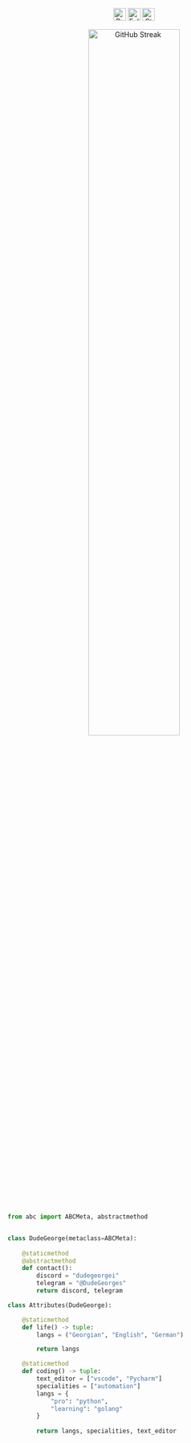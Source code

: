 <p align="center">
  <img height="25" src="https://api.visitorbadge.io/api/VisitorHit?user=DudeGeorgeTG&countColor=%234a12ba" alt="Profile Views"/>
  <img height="25" src="https://img.shields.io/github/followers/DudeGeorgeTG?color=4a12ba&style=for-the-badge&logo=github&label=Follow" alt="Followers"/>
  <img height="25" src="https://img.shields.io/github/stars/DudeGeorgeTG?color=4a12ba&style=for-the-badge&logo=github&label=Stars" alt="Stars"/>
</p>

<p align="center"> 
    <img src="https://github-readme-streak-stats-eta-three.vercel.app?user=DudeGeorgeTG&theme=tokyonight&hide_border=true" alt="GitHub Streak" width="60%">
</p>

```python
from abc import ABCMeta, abstractmethod


class DudeGeorge(metaclass=ABCMeta):
    
    @staticmethod
    @abstractmethod
    def contact():
        discord = "dudegeorgei"
        telegram = "@DudeGeorges"
        return discord, telegram

class Attributes(DudeGeorge):

    @staticmethod
    def life() -> tuple:
        langs = ("Georgian", "English", "German")

        return langs

    @staticmethod
    def coding() -> tuple:
        text_editor = ["vscode", "Pycharm"]
        specialities = ["automation"]
        langs = {
            "pro": "python", 
            "learning": "golang"
        }
        
        return langs, specialities, text_editor
```
